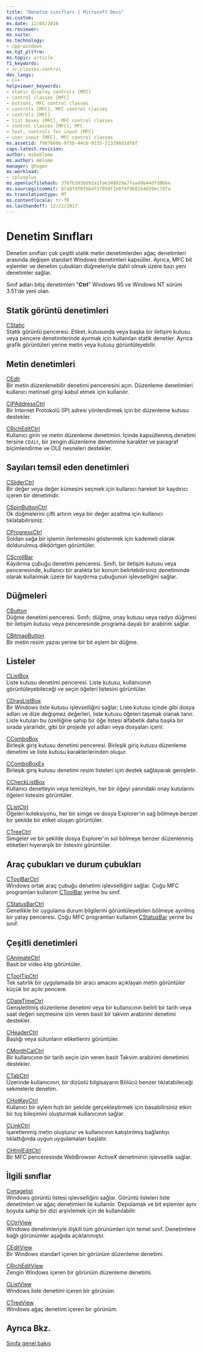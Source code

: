 ```yaml
---
title: "Denetim sınıfları | Microsoft Docs"
ms.custom: 
ms.date: 11/04/2016
ms.reviewer: 
ms.suite: 
ms.technology:
- cpp-windows
ms.tgt_pltfrm: 
ms.topic: article
f1_keywords:
- vc.classes.control
dev_langs:
- C++
helpviewer_keywords:
- static display controls [MFC]
- control classes [MFC]
- buttons, MFC control classes
- controls [MFC], MFC control classes
- controls [MFC]
- list boxes [MFC], MFC control classes
- control classes [MFC], MFC
- text, controls for input [MFC]
- user input [MFC], MFC control classes
ms.assetid: f9876606-9f5b-44cb-9135-213298d1df8f
caps.latest.revision: 
author: mikeblome
ms.author: mblome
manager: ghogen
ms.workload:
- cplusplus
ms.openlocfilehash: 376fb3836d92a1fae348929a7faa49b44dfd866e
ms.sourcegitcommit: 8fa8fdf0fbb4f57950f1e8f4f9b81b4d39ec7d7a
ms.translationtype: MT
ms.contentlocale: tr-TR
ms.lasthandoff: 12/21/2017
---
```

# <a name="control-classes"></a>Denetim Sınıfları
Denetim sınıfları çok çeşitli statik metin denetimlerden ağaç denetimleri arasında değişen standart Windows denetimleri kapsüller. Ayrıca, MFC bit eşlemler ve denetim çubukları düğmeleriyle dahil olmak üzere bazı yeni denetimler sağlar.  
  
 Sınıf adları bitiş denetimleri "**Ctrl**" Windows 95 ve Windows NT sürüm 3.51'de yeni olan.  
  
## <a name="static-display-controls"></a>Statik görüntü denetimleri  
 [CStatic](../mfc/reference/cstatic-class.md)  
 Statik görüntü penceresi. Etiket, kutusunda veya başka bir iletişim kutusu veya pencere denetimlerinde ayırmak için kullanılan statik denetler. Ayrıca grafik görüntüleri yerine metin veya kutusu görüntüleyebilir.  
  
## <a name="text-controls"></a>Metin denetimleri  
 [CEdit](../mfc/reference/cedit-class.md)  
 Bir metin düzenlenebilir denetimi penceresini açın. Düzenleme denetimleri kullanıcı metinsel girişi kabul etmek için kullanılır.  
  
 [CIPAddressCtrl](../mfc/reference/cipaddressctrl-class.md)  
 Bir Internet Protokolü (IP) adresi yönlendirmek için bir düzenleme kutusu destekler.  
  
 [CRichEditCtrl](../mfc/reference/cricheditctrl-class.md)  
 Kullanıcı girin ve metin düzenleme denetimini. İçinde kapsüllenmiş denetimi tersine `CEdit`, bir zengin düzenleme denetimine karakter ve paragraf biçimlendirme ve OLE nesneleri destekler.  
  
## <a name="controls-that-represent-numbers"></a>Sayıları temsil eden denetimleri  
 [CSliderCtrl](../mfc/reference/csliderctrl-class.md)  
 Bir değer veya değer kümesini seçmek için kullanıcı hareket bir kaydırıcı içeren bir denetimdir.  
  
 [CSpinButtonCtrl](../mfc/reference/cspinbuttonctrl-class.md)  
 Ok düğmelerini çifti artırın veya bir değer azaltma için kullanıcı tıklatabilirsiniz.  
  
 [CProgressCtrl](../mfc/reference/cprogressctrl-class.md)  
 Soldan sağa bir işlemin ilerlemesini göstermek için kademeli olarak doldurulmuş dikdörtgen görüntüler.  
  
 [CScrollBar](../mfc/reference/cscrollbar-class.md)  
 Kaydırma çubuğu denetimi penceresi. Sınıfı, bir iletişim kutusu veya penceresinde, kullanıcı bir aralıkta bir konum belirtebilirsiniz denetiminde olarak kullanmak üzere bir kaydırma çubuğunun işlevselliğini sağlar.  
  
## <a name="buttons"></a>Düğmeleri  
 [CButton](../mfc/reference/cbutton-class.md)  
 Düğme denetimi penceresi. Sınıfı, düğme, onay kutusu veya radyo düğmesi bir iletişim kutusu veya penceresinde programa dayalı bir arabirim sağlar.  
  
 [CBitmapButton](../mfc/reference/cbitmapbutton-class.md)  
 Bir metin resim yazısı yerine bir bit eşlem bir düğme.  
  
## <a name="lists"></a>Listeler  
 [CListBox](../mfc/reference/clistbox-class.md)  
 Liste kutusu denetimi penceresi. Liste kutusu, kullanıcının görüntüleyebileceği ve seçin öğeleri listesini görüntüler.  
  
 [CDragListBox](../mfc/reference/cdraglistbox-class.md)  
 Bir Windows liste kutusu işlevselliğini sağlar; Liste kutusu içinde gibi dosya adları ve dize değişmez değerleri, liste kutusu öğeleri taşımak olanak tanır. Liste kutuları bu özelliğine sahip bir öğe listesi alfabetik daha başka bir sırada yararlıdır, gibi bir projede yol adları veya dosyaları içerir.  
  
 [CComboBox](../mfc/reference/ccombobox-class.md)  
 Birleşik giriş kutusu denetimi penceresi. Birleşik giriş kutusu düzenleme denetimi ve liste kutusu karakterlerinden oluşur.  
  
 [CComboBoxEx](../mfc/reference/ccomboboxex-class.md)  
 Birleşik giriş kutusu denetimi resim listeleri için destek sağlayarak genişletir.  
  
 [CCheckListBox](../mfc/reference/cchecklistbox-class.md)  
 Kullanıcı denetleyin veya temizleyin, her bir öğeyi yanındaki onay kutularını öğeleri listesini görüntüler.  
  
 [CListCtrl](../mfc/reference/clistctrl-class.md)  
 Öğeleri koleksiyonu, her bir simge ve dosya Explorer'ın sağ bölmeye benzer bir şekilde bir etiket oluşan görüntüler.  
  
 [CTreeCtrl](../mfc/reference/ctreectrl-class.md)  
 Simgeler ve bir şekilde dosya Explorer'ın sol bölmeye benzer düzenlenmiş etiketleri hiyerarşik bir listesini görüntüler.  
  
## <a name="toolbars-and-status-bars"></a>Araç çubukları ve durum çubukları  
 [CToolBarCtrl](../mfc/reference/ctoolbarctrl-class.md)  
 Windows ortak araç çubuğu denetimi işlevselliğini sağlar. Çoğu MFC programları kullanım [CToolBar](../mfc/reference/ctoolbar-class.md) yerine bu sınıf.  
  
 [CStatusBarCtrl](../mfc/reference/cstatusbarctrl-class.md)  
 Genellikle bir uygulama durum bilgilerini görüntüleyebilen bölmeye ayrılmış bir yatay penceresi. Çoğu MFC programları kullanım [CStatusBar](../mfc/reference/cstatusbar-class.md) yerine bu sınıf.  
  
## <a name="miscellaneous-controls"></a>Çeşitli denetimleri  
 [CAnimateCtrl](../mfc/reference/canimatectrl-class.md)  
 Basit bir video klip görüntüler.  
  
 [CToolTipCtrl](../mfc/reference/ctooltipctrl-class.md)  
 Tek satırlık bir uygulamada bir aracı amacını açıklayan metin görüntüler küçük bir açılır pencere.  
  
 [CDateTimeCtrl](../mfc/reference/cdatetimectrl-class.md)  
 Genişletilmiş düzenleme denetimi veya bir kullanıcının belirli bir tarih veya saat değeri seçmesine izin veren basit bir takvim arabirimi denetimi destekler.  
  
 [CHeaderCtrl](../mfc/reference/cheaderctrl-class.md)  
 Başlığı veya sütunların etiketlerini görüntüler.  
  
 [CMonthCalCtrl](../mfc/reference/cmonthcalctrl-class.md)  
 Bir kullanıcının bir tarih seçin izin veren basit Takvim arabirimi denetimini destekler.  
  
 [CTabCtrl](../mfc/reference/ctabctrl-class.md)  
 Üzerinde kullanıcının, bir dizüstü bilgisayarın Bölücü benzer tıklatabileceği sekmelerle denetim.  
  
 [CHotKeyCtrl](../mfc/reference/chotkeyctrl-class.md)  
 Kullanıcı bir eylem hızlı bir şekilde gerçekleştirmek için basabilirsiniz etkin bir tuş bileşimini oluşturmak kullanıcının sağlar.  
  
 [CLinkCtrl](../mfc/reference/clinkctrl-class.md)  
 İşaretlenmiş metin oluşturur ve kullanıcının katıştırılmış bağlantıyı tıklattığında uygun uygulamaları başlatır.  
  
 [CHtmlEditCtrl](../mfc/reference/chtmleditctrl-class.md)  
 Bir MFC penceresinde WebBrowser ActiveX denetiminin işlevsellik sağlar.  
  
## <a name="related-classes"></a>İlgili sınıflar  
 [Cımagelist](../mfc/reference/cimagelist-class.md)  
 Windows görüntü listesi işlevselliğini sağlar. Görüntü listeleri liste denetimleri ve ağaç denetimleri ile kullanılır. Depolamak ve bit eşlemler aynı boyuta sahip bir dizi arşivlemek için de kullanılabilir.  
  
 [CCtrlView](../mfc/reference/cctrlview-class.md)  
 Windows denetimleriyle ilişkili tüm görünümleri için temel sınıf. Denetimlere bağlı görünümler aşağıda açıklanmıştır.  
  
 [CEditView](../mfc/reference/ceditview-class.md)  
 Bir Windows standart içeren bir görünüm düzenleme denetimi.  
  
 [CRichEditView](../mfc/reference/cricheditview-class.md)  
 Zengin Windows içeren bir görünüm düzenleme denetimi.  
  
 [CListView](../mfc/reference/clistview-class.md)  
 Windows liste denetimi içeren bir görünüm.  
  
 [CTreeView](../mfc/reference/ctreeview-class.md)  
 Windows ağaç denetimi içeren bir görünüm.  
  
## <a name="see-also"></a>Ayrıca Bkz.  
 [Sınıfa genel bakış](../mfc/class-library-overview.md)

